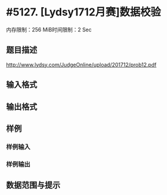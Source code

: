 # #5127. [Lydsy1712月赛]数据校验

内存限制：256 MiB时间限制：2 Sec

## 题目描述

 http://www.lydsy.com/JudgeOnline/upload/201712/prob12.pdf

## 输入格式

## 输出格式

## 样例

### 样例输入

### 样例输出

## 数据范围与提示
